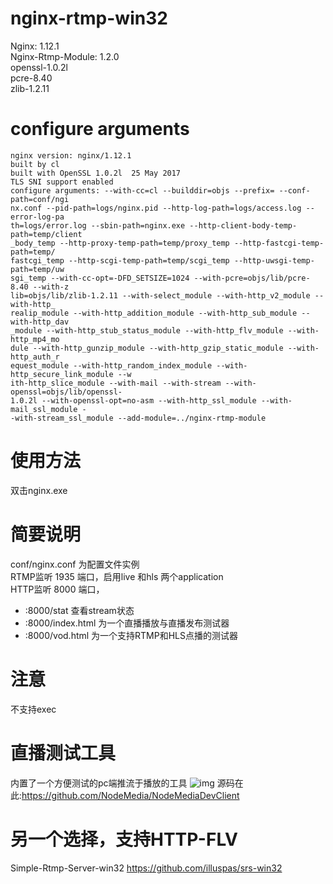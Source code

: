 nginx-rtmp-win32
================

Nginx: 1.12.1  
Nginx-Rtmp-Module: 1.2.0  
openssl-1.0.2l  
pcre-8.40  
zlib-1.2.11

# configure arguments
```
nginx version: nginx/1.12.1
built by cl
built with OpenSSL 1.0.2l  25 May 2017
TLS SNI support enabled
configure arguments: --with-cc=cl --builddir=objs --prefix= --conf-path=conf/ngi
nx.conf --pid-path=logs/nginx.pid --http-log-path=logs/access.log --error-log-pa
th=logs/error.log --sbin-path=nginx.exe --http-client-body-temp-path=temp/client
_body_temp --http-proxy-temp-path=temp/proxy_temp --http-fastcgi-temp-path=temp/
fastcgi_temp --http-scgi-temp-path=temp/scgi_temp --http-uwsgi-temp-path=temp/uw
sgi_temp --with-cc-opt=-DFD_SETSIZE=1024 --with-pcre=objs/lib/pcre-8.40 --with-z
lib=objs/lib/zlib-1.2.11 --with-select_module --with-http_v2_module --with-http_
realip_module --with-http_addition_module --with-http_sub_module --with-http_dav
_module --with-http_stub_status_module --with-http_flv_module --with-http_mp4_mo
dule --with-http_gunzip_module --with-http_gzip_static_module --with-http_auth_r
equest_module --with-http_random_index_module --with-http_secure_link_module --w
ith-http_slice_module --with-mail --with-stream --with-openssl=objs/lib/openssl-
1.0.2l --with-openssl-opt=no-asm --with-http_ssl_module --with-mail_ssl_module -
-with-stream_ssl_module --add-module=../nginx-rtmp-module
```

# 使用方法
双击nginx.exe
# 简要说明
conf/nginx.conf 为配置文件实例  
RTMP监听 1935 端口，启用live 和hls 两个application  
HTTP监听 8000 端口，
* :8000/stat 查看stream状态  
* :8000/index.html 为一个直播播放与直播发布测试器
* :8000/vod.html 为一个支持RTMP和HLS点播的测试器

# 注意
不支持exec

# 直播测试工具 
内置了一个方便测试的pc端推流于播放的工具
![img](https://github.com/NodeMedia/NodeMediaDevClient/raw/master/QQ20160310-0.png)
源码在此:https://github.com/NodeMedia/NodeMediaDevClient

# 另一个选择，支持HTTP-FLV
Simple-Rtmp-Server-win32 https://github.com/illuspas/srs-win32
